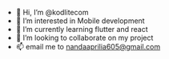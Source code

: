 - 👋 Hi, I’m @kodlitecom
- 👀 I’m interested in Mobile development
- 🌱 I’m currently learning flutter and react
- 💞️ I’m looking to collaborate on my project
- 📫 email me to nandaaprilia605@gmail.com

<!---
kodlitecom/kodlitecom is a ✨ special ✨ repository because its `README.md` (this file) appears on your GitHub profile.
You can click the Preview link to take a look at your changes.
--->
